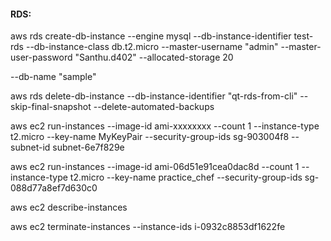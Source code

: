 #### RDS:

aws rds create-db-instance  --engine mysql --db-instance-identifier test-rds --db-instance-class db.t2.micro --master-username "admin" --master-user-password "Santhu.d402" --allocated-storage 20 

--db-name "sample"

aws rds delete-db-instance --db-instance-identifier "qt-rds-from-cli" --skip-final-snapshot --delete-automated-backups

aws ec2 run-instances --image-id ami-xxxxxxxx --count 1 --instance-type t2.micro --key-name MyKeyPair --security-group-ids sg-903004f8 --subnet-id subnet-6e7f829e

aws ec2 run-instances --image-id ami-06d51e91cea0dac8d  --count 1 --instance-type t2.micro --key-name practice_chef --security-group-ids sg-088d77a8ef7d630c0 

aws ec2 describe-instances

aws ec2 terminate-instances --instance-ids i-0932c8853df1622fe

